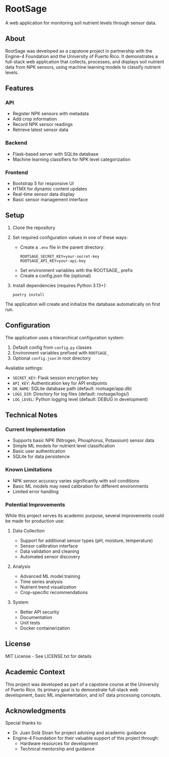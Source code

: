 # RootSage

A web application for monitoring soil nutrient levels through sensor data. 

## About

RootSage was developed as a capstone project in partnership with the Engine-4 Foundation and the University of Puerto Rico. It demonstrates a full-stack web application that collects, processes, and displays soil nutrient data from NPK sensors, using machine learning models to classify nutrient levels.

## Features

### API
- Register NPK sensors with metadata
- Add crop information
- Record NPK sensor readings
- Retrieve latest sensor data

### Backend
- Flask-based server with SQLite database
- Machine learning classifiers for NPK level categorization

### Frontend
- Bootstrap 5 for responsive UI
- HTMX for dynamic content updates
- Real-time sensor data display
- Basic sensor management interface

## Setup

1. Clone the repository
2. Set required configuration values in one of these ways:
   - Create a `.env` file in the parent directory:
     ```
     ROOTSAGE_SECRET_KEY=your-secret-key
     ROOTSAGE_API_KEY=your-api-key
     ```
   - Set environment variables with the ROOTSAGE_ prefix
   - Create a config.json file (optional)

3. Install dependencies (requires Python 3.13+):
   ```
   poetry install
   ```

The application will create and initialize the database automatically on first run.

## Configuration

The application uses a hierarchical configuration system:

1. Default config from `config.py` classes
2. Environment variables prefixed with `ROOTSAGE_`
3. Optional `config.json` in root directory

Available settings:
- `SECRET_KEY`: Flask session encryption key
- `API_KEY`: Authentication key for API endpoints
- `DB_NAME`: SQLite database path (default: rootsage/app.db)
- `LOGS_DIR`: Directory for log files (default: rootsage/logs/)
- `LOG_LEVEL`: Python logging level (default: DEBUG in development)

## Technical Notes

### Current Implementation

- Supports basic NPK (Nitrogen, Phosphorus, Potassium) sensor data
- Simple ML models for nutrient level classification
- Basic user authentication
- SQLite for data persistence

### Known Limitations

- NPK sensor accuracy varies significantly with soil conditions
- Basic ML models may need calibration for different environments
- Limited error handling

### Potential Improvements

While this project serves its academic purpose, several improvements could be made for production use:

1. Data Collection
   - Support for additional sensor types (pH, moisture, temperature)
   - Sensor calibration interface
   - Data validation and cleaning
   - Automated sensor discovery

2. Analysis
   - Advanced ML model training
   - Time series analysis
   - Nutrient trend visualization
   - Crop-specific recommendations

3. System
   - Better API security
   - Documentation
   - Unit tests
   - Docker containerization

## License

MIT License - See LICENSE.txt for details

## Academic Context

This project was developed as part of a capstone course at the University of Puerto Rico. Its primary goal is to demonstrate full-stack web development, basic ML implementation, and IoT data processing concepts.

## Acknowledgments

Special thanks to:
- Dr. Juan Solá Sloan for project advising and academic guidance
- Engine-4 Foundation for their valuable support of this project through:
  - Hardware resources for development
  - Technical mentorship and guidance